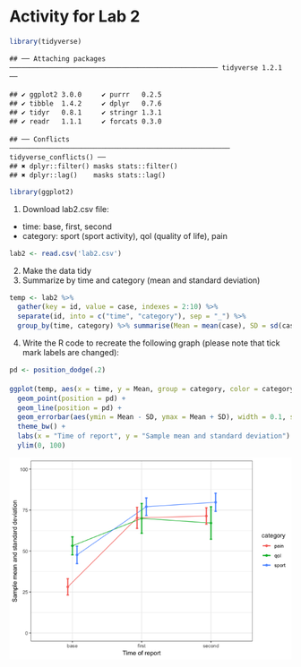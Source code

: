 Activity for Lab 2
================

``` r
library(tidyverse)
```

    ## ── Attaching packages ──────────────────────────────────────────────────── tidyverse 1.2.1 ──

    ## ✔ ggplot2 3.0.0     ✔ purrr   0.2.5
    ## ✔ tibble  1.4.2     ✔ dplyr   0.7.6
    ## ✔ tidyr   0.8.1     ✔ stringr 1.3.1
    ## ✔ readr   1.1.1     ✔ forcats 0.3.0

    ## ── Conflicts ─────────────────────────────────────────────────────── tidyverse_conflicts() ──
    ## ✖ dplyr::filter() masks stats::filter()
    ## ✖ dplyr::lag()    masks stats::lag()

``` r
library(ggplot2)
```

1.  Download lab2.csv file:

-   time: base, first, second
-   category: sport (sport activity), qol (quality of life), pain

``` r
lab2 <- read.csv('lab2.csv')
```

2.  Make the data tidy
3.  Summarize by time and category (mean and standard deviation)

``` r
temp <- lab2 %>%
  gather(key = id, value = case, indexes = 2:10) %>%
  separate(id, into = c("time", "category"), sep = "_") %>%
  group_by(time, category) %>% summarise(Mean = mean(case), SD = sd(case))
```

4.  Write the R code to recreate the following graph (please note that tick mark labels are changed):

``` r
pd <- position_dodge(.2)

ggplot(temp, aes(x = time, y = Mean, group = category, color = category)) +
  geom_point(position = pd) +
  geom_line(position = pd) +
  geom_errorbar(aes(ymin = Mean - SD, ymax = Mean + SD), width = 0.1, size = 1, position = pd ) +
  theme_bw() +
  labs(x = "Time of report", y = "Sample mean and standard deviation") +
  ylim(0, 100)
```

![](activity2_Lab1_files/figure-markdown_github/unnamed-chunk-3-1.png)
